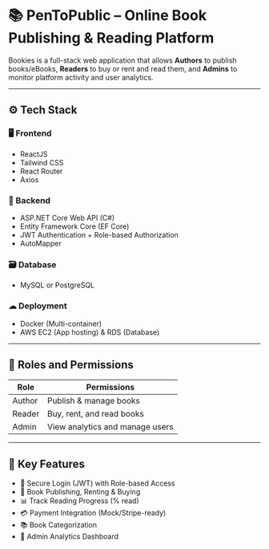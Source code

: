 # 📚 PenToPublic – Online Book Publishing & Reading Platform

Bookies is a full-stack web application that allows **Authors** to publish books/eBooks, **Readers** to buy or rent and read them, and **Admins** to monitor platform activity and user analytics.

---

## ⚙️ Tech Stack

### 🖥 Frontend
- ReactJS 
- Tailwind CSS
- React Router
- Axios

### 🔧 Backend
- ASP.NET Core Web API (C#)
- Entity Framework Core (EF Core)
- JWT Authentication + Role-based Authorization
- AutoMapper

### 🗃 Database
- MySQL or PostgreSQL

### ☁ Deployment
- Docker (Multi-container)
- AWS EC2 (App hosting) & RDS (Database)

---

## 👤 Roles and Permissions

| Role    | Permissions |
|---------|-------------|
| Author  | Publish & manage books |
| Reader  | Buy, rent, and read books |
| Admin   | View analytics and manage users |

---

## 📌 Key Features

- 🔐 Secure Login (JWT) with Role-based Access
- 📖 Book Publishing, Renting & Buying
- 📊 Track Reading Progress (% read)
- 💳 Payment Integration (Mock/Stripe-ready)
- 📚 Book Categorization
- 🧾 Admin Analytics Dashboard


